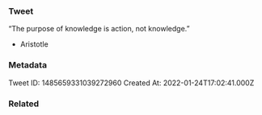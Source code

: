 ### Tweet
“The purpose of knowledge is action, not knowledge.”

- Aristotle

### Metadata
Tweet ID: 1485659331039272960
Created At: 2022-01-24T17:02:41.000Z

### Related

